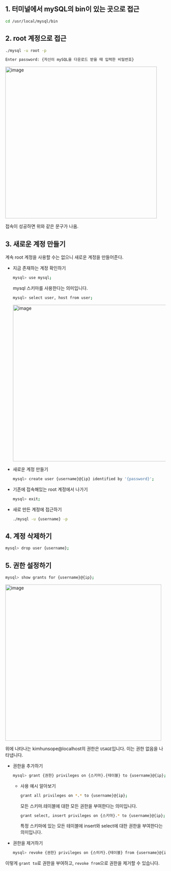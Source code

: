 ## 1. 터미널에서 mySQL의 bin이 있는 곳으로 접근

```bash
cd /usr/local/mysql/bin
```

## 2. root 계정으로 접근

```bash
./mysql -u root -p
```

```bash
Enter password: {자신이 mySQL을 다운로드 받을 때 입력한 비밀번호}
```

<img width="476" alt="image" src="https://user-images.githubusercontent.com/70641477/202910786-277f481b-0c73-4ace-b8af-bd55550d8fc2.png">


접속이 성공하면 위와 같은 문구가 나옴.

## 3. 새로운 계정 만들기

계속 root 계정을 사용할 수는 없으니 새로운 계정을 만들어준다.

- 지금 존재하는 계정 확인하기
    
    ```bash
    mysql> use mysql;
    ```
    
    mysql 스키마를 사용한다는 의미입니다.
    
    ```bash
    mysql> select user, host from user;
    ```
    
    <img width="491" alt="image" src="https://user-images.githubusercontent.com/70641477/202910812-10eeca4d-84dd-44c1-853c-517f0142b2f6.png">

    
- 새로운 계정 만들기
    
    ```bash
    mysql> create user {username}@{ip} identified by '{password}';
    ```
    
- 기존에 접속해있는 root 계정에서 나가기
    
    ```bash
    mysql> exit;
    ```
    
- 새로 만든 계정에 접근하기
    
    ```bash
    ./mysql -u {username} -p
    ```
    

## 4. 계정 삭제하기

```bash
mysql> drop user {username};
```

## 5. 권한 설정하기

```bash
mysql> show grants for {username}@{ip};
```

<img width="490" alt="image" src="https://user-images.githubusercontent.com/70641477/202910830-7be0c810-f319-4083-b207-621d7410bfd2.png">


위에 나타나는 kimhunsope@localhost의 권한은 `USAGE`입니다. 이는 권한 없음을 나타냅니다.

- 권한을 추가하기
    
    ```bash
    mysql> grant {권한} privileges on {스키마}.{테이블} to {username}@{ip};
    ```
    
    - 사용 예시 알아보기
        
        ```bash
        grant all privileges on *.* to {username}@{ip};
        ```
        
        모든 스키마.테이블에 대한 모든 권한을 부여한다는 의미입니다.
        
         
        
        ```bash
        grant select, insert privileges on {스키마}.* to {username}@{ip};
        ```
        
        특정 스키마에 있는 모든 테이블에 insert와 select에 대한 권한을 부여한다는 의미입니다.
        
- 권한을 제거하기
    
    ```bash
    mysql> revoke {권한} privileges on {스미카}.{테이블} from {username}@{ip};
    ```
    

이렇게 `grant to`로 권한을 부여하고, `revoke from`으로 권한을 제거할 수 있습니다.
